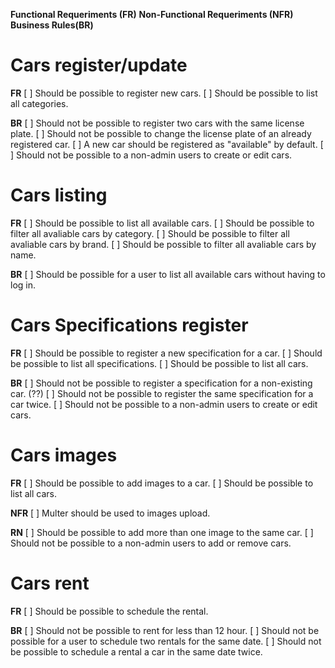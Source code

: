 **Functional Requeriments (FR)**
**Non-Functional Requeriments (NFR)**
**Business Rules(BR)**

# Cars register/update
**FR**
[ ] Should be possible to register new cars.
[ ] Should be possible to list all categories.

**BR**
[ ] Should not be possible to register two cars with the same license plate.
[ ] Should not be possible to change the license plate of an already registered car.
[ ] A new car should be registered as "available" by default.
[ ] Should not be possible to a non-admin users to create or edit cars.

# Cars listing
**FR**
[ ] Should be possible to list all available cars.
[ ] Should be possible to filter all avaliable cars by category.
[ ] Should be possible to filter all avaliable cars by brand.
[ ] Should be possible to filter all avaliable cars by name.

**BR**
[ ] Should be possible for a user to list all available cars without having to log in.

# Cars Specifications register
**FR**
[ ] Should be possible to register a new specification for a car.
[ ] Should be possible to list all specifications.
[ ] Should be possible to list all cars.

**BR**
[ ] Should not be possible to register a specification for a non-existing car. (??)
[ ] Should not be possible to register the same specification for a car twice.
[ ] Should not be possible to a non-admin users to create or edit cars.

# Cars images
**FR**
[ ] Should be possible to add images to a car.
[ ] Should be possible to list all cars.

**NFR**
[ ] Multer should be used to images upload.

**RN**
[ ] Should be possible to add more than one image to the same car.
[ ] Should not be possible to a non-admin users to add or remove cars.

# Cars rent
**FR**
[ ] Should be possible to schedule the rental.

**BR**
[ ] Should not be possible to rent for less than 12 hour.
[ ] Should not be possible for a user to schedule two rentals for the same date.
[ ] Should not be possible to schedule a rental a car in the same date twice.

